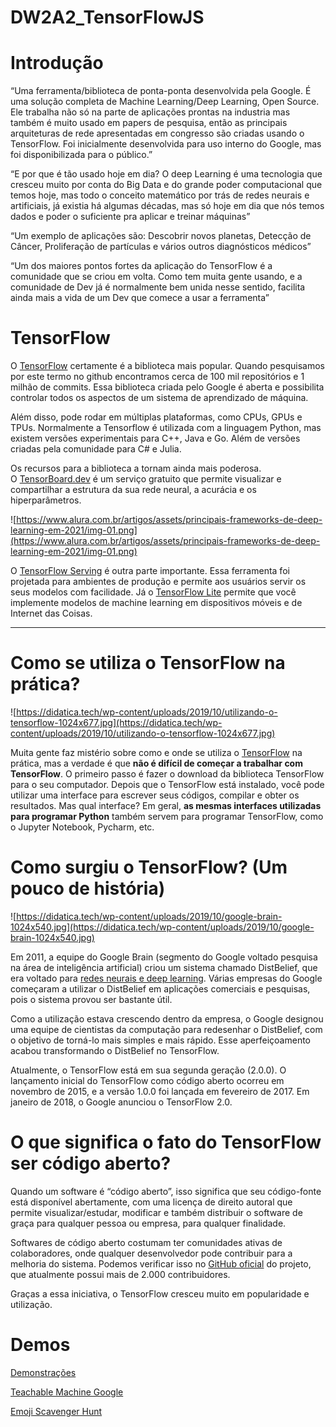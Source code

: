 # DW2A2_TensorFlowJS

# **Introdução**

“Uma ferramenta/biblioteca de ponta-ponta desenvolvida pela Google. É uma solução completa de Machine Learning/Deep Learning, Open Source. Ele trabalha não só na parte de aplicações prontas na industria mas também é muito usado em papers de pesquisa, então as principais arquiteturas de rede apresentadas em congresso são criadas usando o TensorFlow. Foi inicialmente desenvolvida para uso interno do Google, mas foi disponibilizada para o público.”

“E por que é tão usado hoje em dia? O deep Learning é uma tecnologia que cresceu muito por conta do Big Data e do grande poder computacional que temos hoje, mas todo o conceito matemático por trás de redes neurais e artificiais, já existia há algumas décadas, mas só hoje em dia que nós temos dados e poder o suficiente pra aplicar e treinar máquinas”

“Um exemplo de aplicações são: Descobrir novos planetas, Detecção de Câncer, Proliferação de partículas e vários outros diagnósticos médicos”

“Um dos maiores pontos fortes da aplicação do TensorFlow é a comunidade que se criou em volta. Como tem muita gente usando, e a comunidade de Dev já é normalmente bem unida nesse sentido, facilita ainda  mais a vida de um Dev que comece a usar a ferramenta”
# **TensorFlow**

O [TensorFlow](https://www.tensorflow.org/) certamente é a biblioteca mais popular. Quando pesquisamos por este termo no github encontramos cerca de 100 mil repositórios e 1 milhão de commits. Essa biblioteca criada pelo Google é aberta e possibilita controlar todos os aspectos de um sistema de aprendizado de máquina.

Além disso, pode rodar em múltiplas plataformas, como CPUs, GPUs e TPUs. Normalmente a Tensorflow é utilizada com a linguagem Python, mas existem versões experimentais para C++, Java e Go. Além de versões criadas pela comunidade para C# e Julia.

Os recursos para a biblioteca a tornam ainda mais poderosa. O [TensorBoard.dev](https://tensorboard.dev/) é um serviço gratuito que permite visualizar e compartilhar a estrutura da sua rede neural, a acurácia e os hiperparâmetros.

![https://www.alura.com.br/artigos/assets/principais-frameworks-de-deep-learning-em-2021/img-01.png](https://www.alura.com.br/artigos/assets/principais-frameworks-de-deep-learning-em-2021/img-01.png)

O [TensorFlow Serving](https://www.tensorflow.org/tfx/guide/serving) é outra parte importante. Essa ferramenta foi projetada para ambientes de produção e permite aos usuários servir os seus modelos com facilidade. Já o [TensorFlow Lite](https://www.tensorflow.org/lite?hl=pt-br) permite que você implemente modelos de machine learning em dispositivos móveis e de Internet das Coisas.

---

# Como se utiliza o TensorFlow na prática?

![https://didatica.tech/wp-content/uploads/2019/10/utilizando-o-tensorflow-1024x677.jpg](https://didatica.tech/wp-content/uploads/2019/10/utilizando-o-tensorflow-1024x677.jpg)

Muita gente faz mistério sobre como e onde se utiliza o [TensorFlow](https://www.tensorflow.org/) na prática, mas a verdade é que **não é difícil de começar a trabalhar com TensorFlow**. O primeiro passo é fazer o download da biblioteca TensorFlow para o seu computador. Depois que o TensorFlow está instalado, você pode utilizar uma interface para escrever seus códigos, compilar e obter os resultados. Mas qual interface? Em geral, **as mesmas interfaces utilizadas para programar Python** também servem para programar TensorFlow, como o Jupyter Notebook, Pycharm, etc.

# Como surgiu o TensorFlow? (Um pouco de história)

![https://didatica.tech/wp-content/uploads/2019/10/google-brain-1024x540.jpg](https://didatica.tech/wp-content/uploads/2019/10/google-brain-1024x540.jpg)

Em 2011, a equipe do Google Brain (segmento do Google voltado pesquisa na área de inteligência artificial) criou um sistema chamado DistBelief, que era voltado para [redes neurais e deep learning](https://didatica.tech/introducao-a-redes-neurais-e-deep-learning/). Várias empresas do Google começaram a utilizar o DistBelief em aplicações comerciais e pesquisas, pois o sistema provou ser bastante útil.

Como a utilização estava crescendo dentro da empresa, o Google designou uma equipe de cientistas da computação para redesenhar o DistBelief, com o objetivo de torná-lo mais simples e mais rápido. Esse aperfeiçoamento acabou transformando o DistBelief no TensorFlow.

Atualmente, o TensorFlow está em sua segunda geração (2.0.0). O lançamento inicial do TensorFlow como código aberto ocorreu em novembro de 2015, e a versão 1.0.0 foi lançada em fevereiro de 2017. Em janeiro de 2018, o Google anunciou o TensorFlow 2.0.

# O que significa o fato do TensorFlow ser código aberto?

Quando um software é “código aberto”, isso significa que seu código-fonte está disponível abertamente, com uma licença de direito autoral que permite visualizar/estudar, modificar e também distribuir o software de graça para qualquer pessoa ou empresa, para qualquer finalidade.

Softwares de código aberto costumam ter comunidades ativas de colaboradores, onde qualquer desenvolvedor pode contribuir para a melhoria do sistema. Podemos verificar isso no [GitHub oficial](https://github.com/tensorflow/tensorflow) do projeto, que atualmente possui mais de 2.000 contribuidores.

Graças a essa iniciativa, o TensorFlow cresceu muito em popularidade e utilização.

# Demos
[Demonstrações](https://www.tensorflow.org/js/demos?hl=pt-br)

[Teachable Machine Google](https://www.youtube.com/watch?v=T2qQGqZxkD0&ab_channel=Google)

[Emoji Scavenger Hunt](https://www.youtube.com/watch?v=jr3q_9pJBr8&ab_channel=ExperimentswithGoogle)